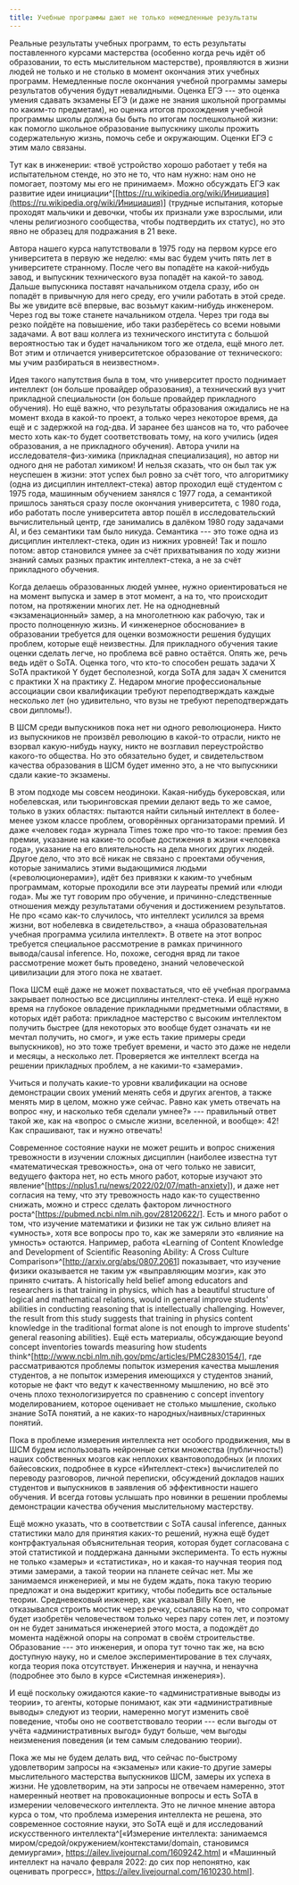 ```yaml
---
title: Учебные программы дают не только немедленные результаты
---
```


Реальные результаты учебных программ, то есть результаты поставленного
курсами мастерства (особенно когда речь идёт об образовании, то есть
мыслительном мастерстве), проявляются в жизни людей не только и не
столько в момент окончания этих учебных программ. Немедленные после
окончания учебной программы замеры результатов обучения будут
невалидными. Оценка ЕГЭ --- это оценка умения сдавать экзамены ЕГЭ (и
даже не знания школьной программы по каким-то предметам), но оценка
итогов прохождения учебной программы школы должна бы быть по итогам
послешкольной жизни: как помогло школьное образование выпускнику школы
прожить содержательную жизнь, помочь себе и окружающим. Оценки ЕГЭ с
этим мало связаны.

Тут как в инженерии: «твоё устройство хорошо работает у тебя на
испытательном стенде, но это не то, что нам нужно: нам оно не помогает,
поэтому мы его не принимаем». Можно обсуждать ЕГЭ как развитие идеи
инициации^[[https://ru.wikipedia.org/wiki/Инициация](https://ru.wikipedia.org/wiki/Инициация)]
(трудные испытания, которые проходят мальчики и девочки, чтобы их
признали уже взрослыми, или члены религиозного сообщества, чтобы
подтвердить их статус), но это явно не образец для подражания в 21 веке.

Автора нашего курса напутствовали в 1975 году на первом курсе его
университета в первую же неделю: «мы вас будем учить пять лет в
университете странному. После чего вы попадёте на какой-нибудь завод, и
выпускник технического вуза попадёт на какой-то завод. Дальше выпускника
поставят начальником отдела сразу, ибо он попадёт в привычную для него
среду, его учили работать в этой среде. Вы же увидите всё впервые, вас
возьмут каким-нибудь инженером. Через год вы тоже станете начальником
отдела. Через три года вы резко пойдёте на повышение, ибо таки
разберётесь со всеми новыми задачами. А вот ваш коллега из технического
института с большой вероятностью так и будет начальником того же отдела,
ещё много лет. Вот этим и отличается университетское образование от
технического: мы учим разбираться в неизвестном».

Идея такого напутствия была в том, что университет просто поднимает
интеллект (он больше провайдер образования), а технический вуз учит
прикладной специальности (он больше провайдер прикладного обучения). Но
ещё важно, что результаты образования ожидались не на момент входа в
какой-то проект, а только через некоторое время, да ещё и с задержкой на
год-два. И заранее без шансов на то, что рабочее место хоть как-то будет
соответствовать тому, на кого учились (идея образования, а не
прикладного обучения). Автора учили на исследователя-физ-химика
(прикладная специализация), но автор ни одного дня не работал химиком! И
нельзя сказать, что он был так уж неуспешен в жизни: этот успех был
ровно за счёт того, что алгоритмику (одна из дисциплин интеллект-стека)
автор проходил ещё студентом с 1975 года, машинным обучением занялся с
1977 года, а семантикой пришлось заняться сразу после окончания
университета, с 1980 года, ибо работать после университета автор пошёл в
исследовательский вычислительный центр, где занимались в далёком 1980
году задачами AI, и без семантики там было никуда. Семантика --- это
тоже одна из дисциплин интеллект-стека, один из нижних уровней! Так и
пошло потом: автор становился умнее за счёт прихватывания по ходу жизни
знаний самых разных практик интеллект-стека, а не за счёт прикладного
обучения.

Когда делаешь образованных людей умнее, нужно ориентироваться не на
момент выпуска и замер в этот момент, а на то, что происходит потом, на
протяжении многих лет. Не на однодневный «экзаменационный» замер, а на
многолетнюю как рабочую, так и просто полноценную жизнь. И «инженерное
обоснование» в образовании требуется для оценки возможности решения
будущих проблем, которые ещё неизвестны. Для прикладного обучения такие
оценки сделать легче, но проблема всё равно остаётся. Опять же, речь
ведь идёт о SoTA. Оценка того, что кто-то способен решать задачи X SoTA
практикой Y будет бесполезной, когда SoTA для задач X сменится с
практики X на практику Z. Недаром многие профессиональные ассоциации
свои квалификации требуют переподтверждать каждые несколько лет (но
удивительно, что вузы не требуют переподтверждать свои дипломы!).

В ШСМ среди выпускников пока нет ни одного революционера. Никто из
выпускников не произвёл революцию в какой-то отрасли, никто не взорвал
какую-нибудь науку, никто не возглавил переустройство какого-то
общества. Но это обязательно будет, и свидетельством качества
образования в ШСМ будет именно это, а не что выпускники сдали какие-то
экзамены.

В этом подходе мы совсем неодиноки. Какая-нибудь букеровская, или
нобелевская, или тьюринговская премии делают ведь то же самое, только в
узких областях: пытаются найти сильный интеллект в более-менее узком
классе проблем, оговорённых организаторами премий. И даже «человек года»
журнала Times тоже про что-то такое: премия без премии, указание на
какие-то особые достижения в жизни «человека года», указание на его
влиятельность на дела многих других людей. Другое дело, что это всё
никак не связано с проектами обучения, которые занимались этими
выдающимися людьми («революционерами»), идёт без привязки к каким-то
учебным программам, которые проходили все эти лауреаты премий или «люди
года». Мы же тут говорим про обучение, и причинно-следственные отношения
между результатами обучения и достижением результатов. Не про «само
как-то случилось, что интеллект усилился за время жизни, вот нобелевка в
свидетельство», а «наша образовательная учебная программа усилила
интеллект». В ответе на этот вопрос требуется специальное рассмотрение в
рамках причинного вывода/causal inference. Но, похоже, сегодня вряд ли
такое рассмотрение может быть проведено, знаний человеческой цивилизации
для этого пока не хватает.

Пока ШСМ ещё даже не может похвастаться, что её учебная программа
закрывает полностью все дисциплины интеллект-стека. И ещё нужно время на
глубокое овладение прикладными предметными областями, в которых идёт
работа: прикладное мастерство с высоким интеллектом получить быстрее
(для некоторых это вообще будет означать «и не мечтал получить, но
смог», и уже есть такие примеры среди выпускников), но это тоже требует
времени, и часто это даже не недели и месяцы, а несколько лет.
Проверяется же интеллект всегда на решении прикладных проблем, а не
какими-то «замерами».

Учиться и получать какие-то уровни квалификации на основе демонстрации
своих умений менять себя и других агентов, а также менять мир в целом,
можно уже сейчас. Равно как уметь отвечать на вопрос «ну, и насколько
тебя сделали умнее?» --- правильный ответ такой же, как на «вопрос о
смысле жизни, вселенной, и вообще»: 42! Как спрашивают, так и нужно
отвечать!

Современное состояние науки не может решить и вопрос снижения
тревожности в изучении сложных дисциплин (наиболее известна тут
«математическая тревожность», она от чего только не зависит, ведущего
фактора нет, но есть много работ, которые изучают это
явление^[<https://nplus1.ru/news/2022/02/07/math-anxiety>]),
и даже нет согласия на тему, что эту тревожность надо как-то существенно
снижать, можно и стресс сделать фактором личностного
роста^[<https://pubmed.ncbi.nlm.nih.gov/28120622/>].
Есть и много работ о том, что изучение математики и физики не так уж
сильно влияет на «умность», хотя все вопросы про то, как же замеряли это
«влияние на умность» остаются. Например, работа «Learning of Content
Knowledge and Development of Scientific Reasoning Ability: A Cross
Culture
Comparison»^[<http://arxiv.org/abs/0807.2061>]
показывает, что изучение физики оказывается не таким уж «выправляющим
мозги», как это принято считать. A historically held belief among
educators and researchers is that training in physics, which has a
beautiful structure of logical and mathematical relations, would in
general improve students' abilities in conducting reasoning that is
intellectually challenging. However, the result from this study suggests
that training in physics content knowledge in the traditional format
alone is not enough to improve students' general reasoning abilities).
Ещё есть материалы, обсуждающие beyond concept inventories towards
measuring how students
think^[<http://www.ncbi.nlm.nih.gov/pmc/articles/PMC2830154/>],
где рассматриваются проблемы попыток измерения качества мышления
студентов, а не попыток измерения имеющихся у студентов знаний, которые
не факт что ведут к качественному мышлению, но всё это очень плохо
технологизируется по сравнению с concept inventory моделированием,
которое оценивает не столько мышление, сколько знание SoTA понятий, а не
каких-то народных/наивных/старинных понятий.

Пока в проблеме измерения интеллекта нет особого продвижения, мы в ШСМ
будем использовать нейронные сетки множества (публичность!) наших
собственных мозгов как неплохих квантовоподобных (и плохих байесовских,
подробнее в курсе «Интеллект-стек») вычислителей по переводу разговоров,
личной переписки, обсуждений докладов наших студентов и выпускников в
заявления об эффективности нашего обучения. И всегда готовы услышать про
новинки в решении проблемы демонстрации качества обучения мыслительному
мастерству.

Ещё можно указать, что в соответствии с SoTA causal inference, данных
статистики мало для принятия каких-то решений, нужна ещё будет
контрфактуальная объяснительная теория, которая будет согласована с этой
статистикой и поддержана данными эксперимента. То есть нужны не только
«замеры» и «статистика», но и какая-то научная теория под этими
замерами, а такой теории на планете сейчас нет. Мы же занимаемся
инженерией, и мы не будем ждать, пока такую теорию предложат и она
выдержит критику, чтобы победить все остальные теории. Средневековый
инженер, как указывал Billy Koen, не отказывался строить мостик через
речку, ссылаясь на то, что сопромат будет изобретён человечеством только
через пару сотен лет, и поэтому он не будет заниматься инженерией этого
моста, а подождёт до момента надёжной опоры на сопромат в своём
строительстве. Образование --- это инженерия, и опора тут точно так же,
на всю доступную науку, но и смелое экспериментирование в тех случаях,
когда теория пока отсутствует. Инженерия и научна, и ненаучна (подробнее
это было в курсе «Системная инженерия»).

И ещё поскольку ожидаются какие-то «административные выводы из теории»,
то агенты, которые понимают, как эти «административные выводы» следуют
из теории, намеренно могут изменить своё поведение, чтобы оно не
соответствовало теории --- если выгоды от учёта «административных выгод»
будут больше, чем выгоды неизменения поведения (и тем самым следованию
теории).

Пока же мы не будем делать вид, что сейчас по-быстрому удовлетворим
запросы на «экзамены» или какие-то другие замеры мыслительного
мастерства выпускников ШСМ, замеры их успеха в жизни. Не удовлетворим,
на эти запросы не отвечаем намеренно, этот намеренный неответ на
провокационные вопросы и есть SoTA в измерении человеческого интеллекта.
Это не личное мнение автора курса о том, что проблема измерения
интеллекта не решена, это современное состояние науки, это SoTA ещё и
для исследований искусственного интеллекта^[«Измерение
интеллекта: занимаемся миром/средой/окружением/контекстами/domain,
становимся демиургами», <https://ailev.livejournal.com/1609242.html> и
«Машинный интеллект на начало февраля 2022: до сих пор непонятно, как
оценивать прогресс»,
<https://ailev.livejournal.com/1610230.html>].
